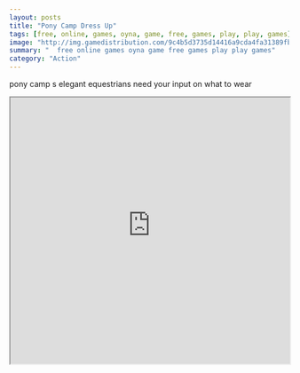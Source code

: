 ```yaml
---
layout: posts
title: "Pony Camp Dress Up"
tags: [free, online, games, oyna, game, free, games, play, play, games]
image: "http://img.gamedistribution.com/9c4b5d3735d14416a9cda4fa31389fba.jpg"
summary: "  free online games oyna game free games play play games"
category: "Action"
---
```


pony camp s elegant equestrians need your input on what to wear

<iframe width="100%" height="480px;" src="http://flash.gamedistribution.com?game=9c4b5d3735d14416a9cda4fa31389fba"></iframe>